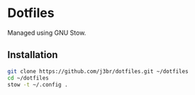 # Dotfiles

Managed using GNU Stow.

## Installation

```sh
git clone https://github.com/j3br/dotfiles.git ~/dotfiles
cd ~/dotfiles
stow -t ~/.config .
```
